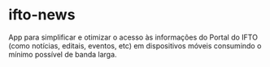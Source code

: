 # ifto-news
App para simplificar e otimizar o acesso às informações do Portal do IFTO (como notícias, editais, eventos, etc) em dispositivos móveis consumindo o mínimo possível de banda larga.
